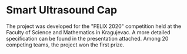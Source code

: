 # Smart Ultrasound Cap

The project was developed for the "FELIX 2020" competition held at the Faculty of Science and Mathematics in Kragujevac.
A more detailed specification can be found in the presentation attached.
Among 20 competing teams, the project won the first prize.
